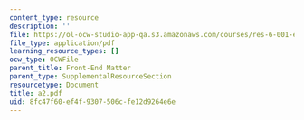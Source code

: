 ```yaml
---
content_type: resource
description: ''
file: https://ol-ocw-studio-app-qa.s3.amazonaws.com/courses/res-6-001-electromagnetic-fields-and-energy-spring-2008/8fc47f60ef4f9307506cfe12d9264e6e_a2.pdf
file_type: application/pdf
learning_resource_types: []
ocw_type: OCWFile
parent_title: Front-End Matter
parent_type: SupplementalResourceSection
resourcetype: Document
title: a2.pdf
uid: 8fc47f60-ef4f-9307-506c-fe12d9264e6e
---
```

